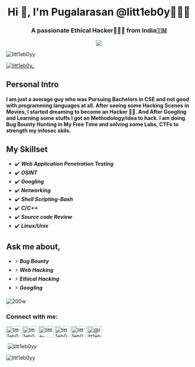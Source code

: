 <h1 align="center">Hi 👋, I'm Pugalarasan @litt1eb0y🤏👦🏻</h1>
<h3 align="center">A passionate Ethical Hacker👨🏻‍💻 from India🇮🇳</h3>

   <p align="center"> <img src="https://user-images.githubusercontent.com/75373225/148573009-e57cabaf-960f-41d9-914a-961c4fdc1e8d.jpeg" /> </p>

   <p align="left"> <img src="https://komarev.com/ghpvc/?username=litt1eb0yy&label=Profile%20views&color=0e75b6&style=flat" alt="litt1eb0yy" /> </p>

   <p align="left"> <a href="https://twitter.com/litt1eb0y_" target="blank"><img src="https://img.shields.io/twitter/follow/litt1eb0y_?logo=twitter&style=for-the-    badge" alt="litt1eb0y_" /></a> </p>

   ## Personal Intro
   #### I am just a average guy who was Pursuing Bachelors in CSE and not good with programming languages at all. After seeing some Hacking Scenes in Movies, I      started dreaming to become an Hacker 👨‍💻. And After Googling and Learning some stuffs I got an Methodology/idea to hack. I am doing Bug Bounty Hunting in My        Free Time and solving some Labs, CTFs to strength my infosec skils. 
 
 ## My Skillset
 - ✔️ ***Web Application Penetration Testing***
 - ✔️ ***OSINT***
 - ✔️ ***Googling***
 - ✔️ ***Networking***
 - ✔️ ***Shell Scripting-Bash***
 - ✔️ ***C/C++***
 - ✔️ ***Source code Review***
 - ✔️ ***Linux/Unix***
 ## Ask me about,
 - ⚡ ***Bug Bounty*** 
 - ⚡ ***Web Hacking***
 - ⚡ ***Ethical Hacking***
 - ⚡ ***Googling***

![200w](https://user-images.githubusercontent.com/75373225/148409365-de0863dc-c8bc-4103-875a-24d3fa5368ff.gif)
 

<h3 align="left">Connect with me:</h3>
<p align="left">
<a href="https://litt1eb0yy.github.io" target="blank"><img align="center" src="https://user-images.githubusercontent.com/75373225/148575421-c2d0dda7-3581-464e-a194-c90956a06794.png" alt="litt1eb0yy" height="30" width="40" /></a>
<a href="https://twitter.com/litt1eb0y_" target="blank"><img align="center" src="https://raw.githubusercontent.com/rahuldkjain/github-profile-readme-generator/master/src/images/icons/Social/twitter.svg" alt="litt1eb0y_" height="30" width="40" /></a>
<a href="https://linkedin.com/in/little-boy" target="blank"><img align="center" src="https://raw.githubusercontent.com/rahuldkjain/github-profile-readme-generator/master/src/images/icons/Social/linked-in-alt.svg" alt="little-boy" height="30" width="40" /></a>
<a href="https://fb.com/litt1eb0y" target="blank"><img align="center" src="https://raw.githubusercontent.com/rahuldkjain/github-profile-readme-generator/master/src/images/icons/Social/facebook.svg" alt="litt1eb0y" height="30" width="40" /></a>
<a href="https://instagram.com/litt1eb0y_" target="blank"><img align="center" src="https://raw.githubusercontent.com/rahuldkjain/github-profile-readme-generator/master/src/images/icons/Social/instagram.svg" alt="litt1eb0y_" height="30" width="40" /></a>
<a href="https://medium.com/@litt1eb0y" target="blank"><img align="center" src="https://raw.githubusercontent.com/rahuldkjain/github-profile-readme-generator/master/src/images/icons/Social/medium.svg" alt="@litt1eb0y" height="30" width="40" /></a>
</p>



<p>&nbsp;<img align="center" src="https://github-readme-stats.vercel.app/api?username=litt1eb0yy&show_icons=true&locale=en" alt="litt1eb0yy" /></p> <p><img align="center" src="https://github-readme-streak-stats.herokuapp.com/?user=litt1eb0yy&" alt="litt1eb0yy" /></p>
